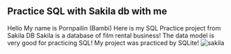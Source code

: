 ## Practice SQL with Sakila db with me
Hello My name is Pornpailin (Bambi)
Here is my SQL Practice project from Sakila DB
Sakila is a database of film rental business! The data model is very good for practicing SQL!
My project was practiced by SQLite!
![sakila](https://github.com/BambiPK/mydata_portfolio/assets/141467571/9049fa0e-b797-48e3-8411-11d277a1f110)
